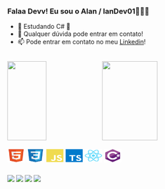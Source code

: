 ### Falaa Devv! Eu sou o Alan / lanDev01👨🏻‍💻

- 📖 Estudando C# 💜
- 💬 Qualquer dúvida pode entrar em contato!
- 📫 Pode entrar em contato no meu <a href="https://www.linkedin.com/in/alan-gon%C3%A7alves-261699244/">Linkedin</a>!


##

<div>
  
<img height="180em" width="42%" src="https://github-readme-stats.vercel.app/api?username=lanDev01&show_icons=true&theme=transparent" />
<img height="180em" width="50%" src="https://github-readme-stats.vercel.app/api/top-langs/?username=lanDev01&hide_progress=true&theme=transparent" />

</div>

  <div style="display: inline_block"><br>
    <img align="center" alt="Alan-HTML" height="30" width="40" src="https://raw.githubusercontent.com/devicons/devicon/master/icons/html5/html5-original.svg">
    <img align="center" alt="Alan-CSS" height="30" width="40" src="https://raw.githubusercontent.com/devicons/devicon/master/icons/css3/css3-original.svg">
    <img align="center" alt="Alan-Js" height="30" width="40" src="https://raw.githubusercontent.com/devicons/devicon/master/icons/javascript/javascript-plain.svg">
    <img align="center" alt="Alan-Ts" height="30" width="40" src="https://raw.githubusercontent.com/devicons/devicon/master/icons/typescript/typescript-plain.svg">
    <img align="center" alt="Alan-React" height="30" width="40" src="https://raw.githubusercontent.com/devicons/devicon/master/icons/react/react-original.svg">
    <img align="center" alt="Alan-Csharp" height="30" width="40" src="https://raw.githubusercontent.com/devicons/devicon/master/icons/csharp/csharp-original.svg">
  </div>

##

<div>
  <a href="https://www.instagram.com/_juninhoo011/" target="_blank"><img src="https://img.shields.io/badge/-Instagram-%23E4405F?style=for-the- badge&logo=instagram&logoColor=white" target="_blank"></a>
<a href="https://discord.com/channels/@me" target="_blank"><img src="https://img.shields.io/badge/Discord-7289DA?style=for-the-badge&logo= discord&logoColor=white" target="_blank"></a>
  <a href = "mailto:lnjnr9215@gmail.com"><img src="https://img.shields.io/badge/-Gmail-%23333?style=for-the-badge&logo=gmail&logoColor=white" alvo ="_blank"></a>
  <a href="https://www.linkedin.com/in/alan-gon%C3%A7alves-261699244/" target="_blank"><img src="https://img.shields.io/badge/-LinkedIn-%230077B5?style=for-the-badge&logo=linkedin&logoColor=white" target="_blank"></a>
  
</div>

